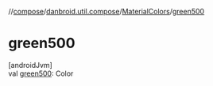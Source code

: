 //[compose](../../../index.md)/[danbroid.util.compose](../index.md)/[MaterialColors](index.md)/[green500](green500.md)

# green500

[androidJvm]\
val [green500](green500.md): Color
